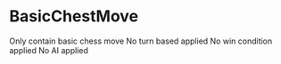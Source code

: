 # BasicChestMove
Only contain basic chess move
No turn based applied
No win condition applied
No AI applied
